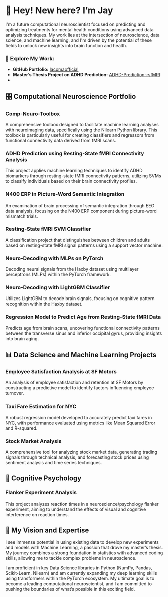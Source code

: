 # 👋 Hey! New here? I’m Jay

I'm a future computational neuroscientist focused on predicting and optimizing treatments for mental health conditions using advanced data analysis techniques. My work lies at the intersection of neuroscience, data science, and machine learning, and I'm driven by the potential of these fields to unlock new insights into brain function and health.

### 🔗 **Explore My Work:**
- **GitHub Portfolio:** [lacomaofficial](https://github.com/lacomaofficial)
- **Master’s Thesis Project on ADHD Prediction:** [ADHD-Prediction-rsfMRI](https://github.com/lacomaofficial/ADHD-Prediction-rsfMRI)
- 

## 🎛️ **Computational Neuroscience Portfolio** 

### **Comp-Neuro-Toolbox** 
A comprehensive toolbox designed to facilitate machine learning analyses with neuroimaging data, specifically using the Nilearn Python library. This toolbox is particularly useful for creating classifiers and regressors from functional connectivity data derived from fMRI scans.


### **ADHD Prediction using Resting-State fMRI Connectivity Analysis** 
This project applies machine learning techniques to identify ADHD biomarkers through resting-state fMRI connectivity patterns, utilizing SVMs to classify individuals based on their brain connectivity profiles.



### **N400 ERP in Picture-Word Semantic Integration**
An examination of brain processing of semantic integration through EEG data analysis, focusing on the N400 ERP component during picture-word mismatch trials.



### **Resting-State fMRI SVM Classifier**
A classification project that distinguishes between children and adults based on resting-state fMRI signal patterns using a support vector machine.



### **Neuro-Decoding with MLPs on PyTorch**
Decoding neural signals from the Haxby dataset using multilayer perceptrons (MLPs) within the PyTorch framework.


### **Neuro-Decoding with LightGBM Classifier**
Utilizes LightGBM to decode brain signals, focusing on cognitive pattern recognition within the Haxby dataset.



### **Regression Model to Predict Age from Resting-State fMRI Data**
Predicts age from brain scans, uncovering functional connectivity patterns between the transverse sinus and inferior occipital gyrus, providing insights into brain aging.


## 📊 **Data Science and Machine Learning Projects**

### **Employee Satisfaction Analysis at SF Motors**
An analysis of employee satisfaction and retention at SF Motors by constructing a predictive model to identify factors influencing employee turnover. 


### **Taxi Fare Estimation for NYC**
A robust regression model developed to accurately predict taxi fares in NYC, with performance evaluated using metrics like Mean Squared Error and R-squared. 


### **Stock Market Analysis**
A comprehensive tool for analyzing stock market data, generating trading signals through technical analysis, and forecasting stock prices using sentiment analysis and time series techniques.


## 🧠 **Cognitive Psychology**

### **Flanker Experiment Analysis**
This project analyzes reaction times in a neuroscience/psychology flanker experiment, aiming to understand the effects of visual and cognitive interference on reaction times.


## 🌟 **My Vision and Expertise**

I see immense potential in using existing data to develop new experiments and models with Machine Learning, a passion that drove my master’s thesis. My journey combines a strong foundation in statistics with advanced coding skills, allowing me to tackle complex problems in neuroscience.

I am proficient in key Data Science libraries in Python (NumPy, Pandas, Scikit-Learn, Nilearn) and am currently expanding my deep learning skills using transformers within the PyTorch ecosystem. My ultimate goal is to become a leading computational neuroscientist, and I am committed to pushing the boundaries of what’s possible in this exciting field.



